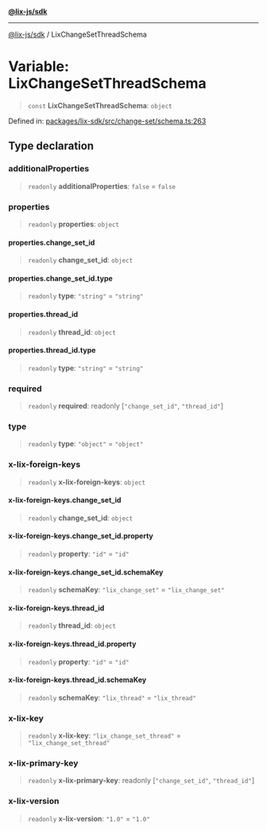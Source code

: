 [**@lix-js/sdk**](../README.md)

***

[@lix-js/sdk](../README.md) / LixChangeSetThreadSchema

# Variable: LixChangeSetThreadSchema

> `const` **LixChangeSetThreadSchema**: `object`

Defined in: [packages/lix-sdk/src/change-set/schema.ts:263](https://github.com/opral/monorepo/blob/3bcc1f95be292671fbdc30a84e807512030f233b/packages/lix-sdk/src/change-set/schema.ts#L263)

## Type declaration

### additionalProperties

> `readonly` **additionalProperties**: `false` = `false`

### properties

> `readonly` **properties**: `object`

#### properties.change\_set\_id

> `readonly` **change\_set\_id**: `object`

#### properties.change\_set\_id.type

> `readonly` **type**: `"string"` = `"string"`

#### properties.thread\_id

> `readonly` **thread\_id**: `object`

#### properties.thread\_id.type

> `readonly` **type**: `"string"` = `"string"`

### required

> `readonly` **required**: readonly \[`"change_set_id"`, `"thread_id"`\]

### type

> `readonly` **type**: `"object"` = `"object"`

### x-lix-foreign-keys

> `readonly` **x-lix-foreign-keys**: `object`

#### x-lix-foreign-keys.change\_set\_id

> `readonly` **change\_set\_id**: `object`

#### x-lix-foreign-keys.change\_set\_id.property

> `readonly` **property**: `"id"` = `"id"`

#### x-lix-foreign-keys.change\_set\_id.schemaKey

> `readonly` **schemaKey**: `"lix_change_set"` = `"lix_change_set"`

#### x-lix-foreign-keys.thread\_id

> `readonly` **thread\_id**: `object`

#### x-lix-foreign-keys.thread\_id.property

> `readonly` **property**: `"id"` = `"id"`

#### x-lix-foreign-keys.thread\_id.schemaKey

> `readonly` **schemaKey**: `"lix_thread"` = `"lix_thread"`

### x-lix-key

> `readonly` **x-lix-key**: `"lix_change_set_thread"` = `"lix_change_set_thread"`

### x-lix-primary-key

> `readonly` **x-lix-primary-key**: readonly \[`"change_set_id"`, `"thread_id"`\]

### x-lix-version

> `readonly` **x-lix-version**: `"1.0"` = `"1.0"`
